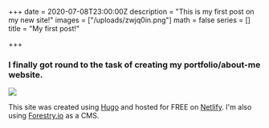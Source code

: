 +++
date = 2020-07-08T23:00:00Z
description = "This is my first post on my new site!"
images = ["/uploads/zwjq0in.png"]
math = false
series = []
title = "My first post!"

+++
### I finally got round to the task of creating my portfolio/about-me website.

![](/uploads/zwjq0in.png)

This site was created using [Hugo](https://gohugo.io/) and hosted for FREE on [Netlify](https://www.netlify.com/). I'm also using [Forestry.io](https://forestry.io/) as a CMS.